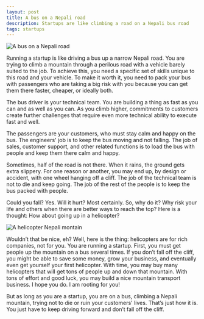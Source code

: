 ```yaml
---
layout: post
title: A bus on a Nepali road 
description: Startups are like climbing a road on a Nepali bus road
tags: startups
---
```



![A bus on a Nepali road](https://images.saymedia-content.com/.image/c_limit%2Ccs_srgb%2Cq_auto:eco%2Cw_639/MTc0MjE3MTg3MTE5MTQ2NDky/10-most-dangerous-roads-in-the-world.webp)  


Running a startup is like driving a bus up a narrow Nepali road. You are trying to climb a mountain through a perilous road with a vehicle barely suited to the job. To achieve this, you need a specific set of skills unique to this road and your vehicle. To make it worth it, you need to pack your bus with passengers who are taking a big risk with you because you can get them there faster, cheaper, or ideally both. 

The bus driver is your technical team. You are building a thing as fast as you can and as well as you can. As you climb higher, commitments to customers create further challenges that require even more technical ability to execute fast and well. 

The passengers are your customers, who must stay calm and happy on the bus. The engineers' job is to keep the bus moving and not falling. The job of sales, customer support, and other related functions is to load the bus with people and keep them there calm and happy. 

Sometimes, half of the road is not there. When it rains, the ground gets extra slippery. For one reason or another, you may end up, by design or accident, with one wheel hanging off a cliff. The job of the technical team is not to die and keep going. The job of the rest of the people is to keep the bus packed with people. 

Could you fall? Yes. Will it hurt? Most certainly. So, why do it? Why risk your life and others when there are better ways to reach the top? Here is a thought: How about going up in a helicopter?

![A helicopter Nepali montain](https://media-cdn.tripadvisor.com/media/attractions-splice-spp-720x480/06/fd/6d/de.jpg
)  


 Wouldn’t that be nice, eh? Well, here is the thing: helicopters are for rich companies, not for you. You are running a startup. First, you must get people up the mountain on a bus several times. If you don’t fall off the cliff, you might be able to save some money, grow your business, and eventually even get yourself your first helicopter. With time, you may buy many helicopters that will get tons of people up and down that mountain. With tons of effort and good luck, you may build a nice mountain transport business. I hope you do. I am rooting for you! 

But as long as you are a startup, you are on a bus, climbing a Nepali mountain, trying not to die or ruin your customers' lives. That’s just how it is. You just have to keep driving forward and don’t fall off the cliff.  




<p>&nbsp;</p>

